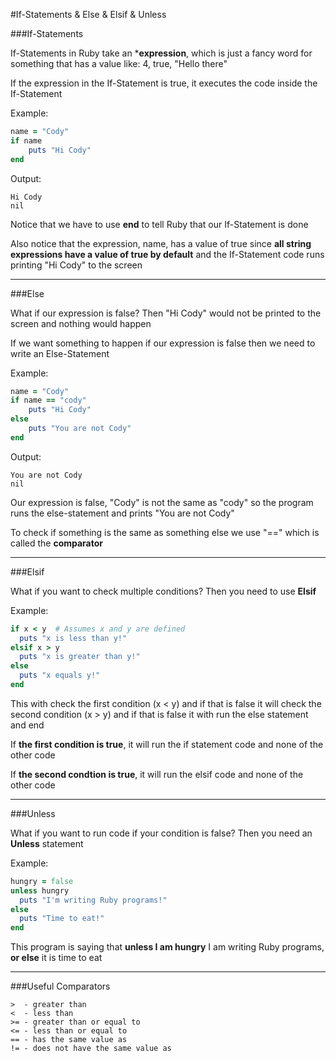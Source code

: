 #If-Statements & Else & Elsif & Unless

###If-Statements

If-Statements in Ruby take an ***expression**, which is just a fancy word for something that has a value like: 4, true, "Hello there"

If the expression in the If-Statement is true, it executes the code inside the If-Statement

Example:

```ruby
name = "Cody"
if name
    puts "Hi Cody"
end
```

Output:

```
Hi Cody
nil
```

Notice that we have to use **end** to tell Ruby that our If-Statement is done

Also notice that the expression, name, has a value of true since **all string expressions have a value of true by default** and the If-Statement code runs printing "Hi Cody" to the screen

***

###Else

What if our expression is false? Then "Hi Cody" would not be printed to the screen and nothing would happen

If we want something to happen if our expression is false then we need to write an Else-Statement

Example:

```ruby
name = "Cody"
if name == "cody"
    puts "Hi Cody"
else
    puts "You are not Cody"
end
```

Output:

```
You are not Cody
nil
```

Our expression is false, "Cody" is not the same as "cody" so the program runs the else-statement and prints "You are not Cody"

To check if something is the same as something else we use "==" which is called the **comparator**

***

###Elsif

What if you want to check multiple conditions? Then you need to use **Elsif**

Example:

```ruby
if x < y  # Assumes x and y are defined
  puts "x is less than y!"
elsif x > y
  puts "x is greater than y!"
else
  puts "x equals y!"
end
```

This with check the first condition (x < y) and if that is false it will check the second condition (x > y) and if that is false it with run the else statement and end

If **the first condition is true**, it will run the if statement code and none of the other code

If **the second condtion is true**, it will run the elsif code and none of the other code

***

###Unless

What if you want to run code if your condition is false? Then you need an **Unless** statement

Example:

```ruby
hungry = false
unless hungry
  puts "I'm writing Ruby programs!"
else
  puts "Time to eat!"
end
```

This program is saying that **unless I am hungry** I am writing Ruby programs, **or else** it is time to eat

***

###Useful Comparators

```
>  - greater than
<  - less than
>= - greater than or equal to
<= - less than or equal to
== - has the same value as
!= - does not have the same value as
```